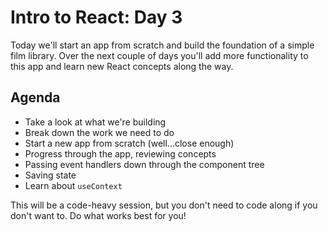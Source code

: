 # Intro to React: Day 3

Today we'll start an app from scratch and build the foundation of a simple film library. Over the next couple of days you'll add more functionality to this app and learn new React concepts along the way.

## Agenda

- Take a look at what we're building
- Break down the work we need to do
- Start a new app from scratch (well...close enough)
- Progress through the app, reviewing concepts
- Passing event handlers down through the component tree
- Saving state
- Learn about `useContext`

This will be a code-heavy session, but you don't need to code along if you don't want to. Do what works best for you!
